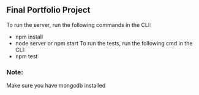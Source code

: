 ## Final Portfolio Project
To run the server, run the following commands in the CLI:
* npm install
* node server or npm start
To run the tests, run the following cmd in the CLI:
* npm test

### Note: 
 Make sure you have mongodb installed
